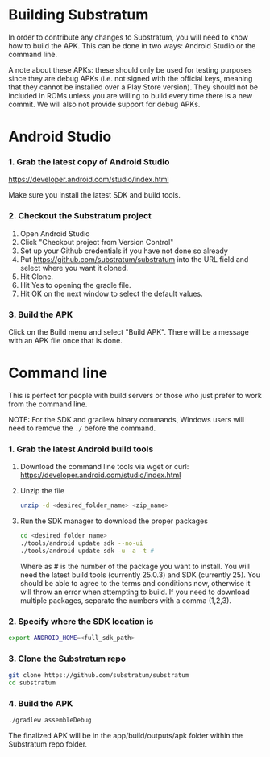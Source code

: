 # Building Substratum

In order to contribute any changes to Substratum, you will need to know how to
build the APK. This can be done in two ways: Android Studio or the command line.

A note about these APKs: these should only be used for testing purposes since
they are debug APKs (i.e. not signed with the official keys, meaning that they
cannot be installed over a Play Store version). They should not be included in
ROMs unless you are willing to build every time there is a new commit. We will
also not provide support for debug APKs.

# Android Studio

### 1. Grab the latest copy of Android Studio

<https://developer.android.com/studio/index.html>

Make sure you install the latest SDK and build tools.

### 2. Checkout the Substratum project

1. Open Android Studio
2. Click "Checkout project from Version Control"
3. Set up your Github credentials if you have not done so already
4. Put <https://github.com/substratum/substratum> into the URL field and select where you want it cloned.
5. Hit Clone.
6. Hit Yes to opening the gradle file.
7. Hit OK on the next window to select the default values.

### 3. Build the APK

Click on the Build menu and select "Build APK". There will be a message with an
APK file once that is done.

# Command line

This is perfect for people with build servers or those who just prefer to work
from the command line.

NOTE: For the SDK and gradlew binary commands, Windows users will need to remove the `./` before the command.

### 1. Grab the latest Android build tools

1. Download the command line tools via wget or curl: <https://developer.android.com/studio/index.html>
2. Unzip the file

   ```bash
   unzip -d <desired_folder_name> <zip_name>
   ```

3. Run the SDK manager to download the proper packages

   ```bash
   cd <desired_folder_name>
   ./tools/android update sdk --no-ui
   ./tools/android update sdk -u -a -t #
   ```

   Where as # is the number of the package you want to install. You will need the
   latest build tools (currently 25.0.3) and SDK (currently 25). You should be
   able to agree to the terms and conditions now, otherwise it will throw an error
   when attempting to build. If you need to download multiple packages, separate the
   numbers with a comma (1,2,3).

### 2. Specify where the SDK location is

```bash
export ANDROID_HOME=<full_sdk_path>
```

### 3. Clone the Substratum repo

```bash
git clone https://github.com/substratum/substratum
cd substratum
```

### 4. Build the APK

```bash
./gradlew assembleDebug
```

The finalized APK will be in the app/build/outputs/apk folder within the Substratum repo folder.
